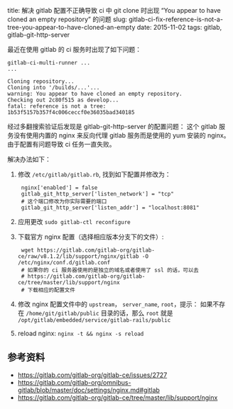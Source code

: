 title: 解决 gitlab 配置不正确导致 ci 中 git clone 时出现 “You appear to have cloned an empty repository” 的问题
slug: gitlab-ci-fix-reference-is-not-a-tree-you-appear-to-have-cloned-an-empty
date: 2015-11-02
tags: gitlab, gitlab-git-http-server

最近在使用 gitlab 的 ci 服务时出现了如下问题：

    gitlab-ci-multi-runner ...
    ...

    Cloning repository... 
    Cloning into '/builds/...'... 
    warning: You appear to have cloned an empty repository. 
    Checking out 2c80f515 as develop... 
    fatal: reference is not a tree: 1b53f5157b357f4c006ceccf0e36035bad340185

经过多翻搜索验证后发现是 gitlab-git-http-server 的配置问题：
这个 gitlab 服务没有使用内置的 nginx 来反向代理 gitlab 服务而是使用的 yum 安装的 nginx。
由于配置有问题导致 ci 任务一直失败。

解决办法如下：

1. 修改 `/etc/gitlab/gitlab.rb`, 找到如下配置并修改为：

        nginx['enabled'] = false
        gitlab_git_http_server['listen_network'] = "tcp"
        # 这个端口修改为你实际需要的端口
        gitlab_git_http_server['listen_addr'] = "localhost:8081"
2. 应用更改 `sudo gitlab-ctl reconfigure`
3. 下载官方 nginx 配置（选择相应版本分支下的文件）:

        wget https://gitlab.com/gitlab-org/gitlab-ce/raw/v8.1.2/lib/support/nginx/gitlab -O /etc/nginx/conf.d/gitlab.conf
        # 如果你的 ci 服务器使用的是独立的域名或者使用了 ssl 的话，可以去
        # https://gitlab.com/gitlab-org/gitlab-ce/tree/master/lib/support/nginx
        # 下载相应的配置文件
4. 修改 nginx 配置文件中的 `upstream`， `server_name`, `root`，提示：
   如果不存在 `/home/git/gitlab/public` 目录的话，那么 `root` 就是
   `/opt/gitlab/embedded/service/gitlab-rails/public`
5. reload nginx: `nginx -t && nginx -s reload`


## 参考资料

* <https://gitlab.com/gitlab-org/gitlab-ce/issues/2727>
* <https://gitlab.com/gitlab-org/omnibus-gitlab/blob/master/doc/settings/nginx.md#gitlab>
* <https://gitlab.com/gitlab-org/gitlab-ce/tree/master/lib/support/nginx>
